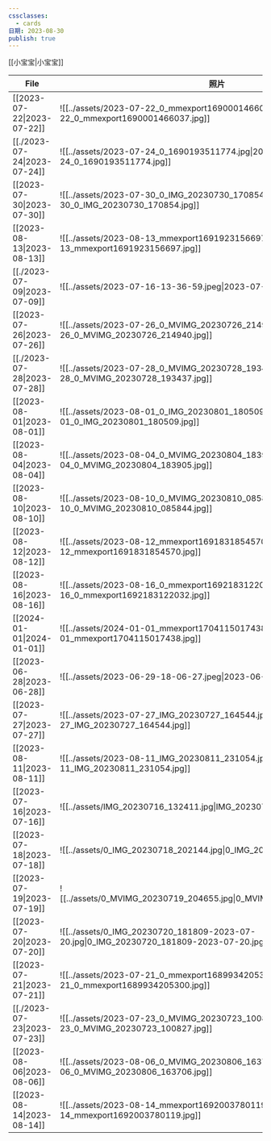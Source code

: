 ```yaml
---
cssclasses:
  - cards
日期: 2023-08-30
publish: true
---
```

[[小宝宝|小宝宝]]  
  
| File                             | 照片                                                                                            |  
| -------------------------------- | --------------------------------------------------------------------------------------------- |  
| [[2023-07-22\|2023-07-22]] | ![[../assets/2023-07-22_0_mmexport1690001466037.jpg\|2023-07-22_0_mmexport1690001466037.jpg]] |  
| [[./2023-07-24\|2023-07-24]] | ![[../assets/2023-07-24_0_1690193511774.jpg\|2023-07-24_0_1690193511774.jpg]]                 |  
| [[2023-07-30\|2023-07-30]] | ![[../assets/2023-07-30_0_IMG_20230730_170854.jpg\|2023-07-30_0_IMG_20230730_170854.jpg]]     |  
| [[2023-08-13\|2023-08-13]] | ![[../assets/2023-08-13_mmexport1691923156697.jpg\|2023-08-13_mmexport1691923156697.jpg]]     |  
| [[./2023-07-09\|2023-07-09]] | ![[../assets/2023-07-16-13-36-59.jpeg\|2023-07-16-13-36-59.jpeg]]                             |  
| [[2023-07-26\|2023-07-26]] | ![[../assets/2023-07-26_0_MVIMG_20230726_214940.jpg\|2023-07-26_0_MVIMG_20230726_214940.jpg]] |  
| [[./2023-07-28\|2023-07-28]] | ![[../assets/2023-07-28_0_MVIMG_20230728_193437.jpg\|2023-07-28_0_MVIMG_20230728_193437.jpg]] |  
| [[2023-08-01\|2023-08-01]] | ![[../assets/2023-08-01_0_IMG_20230801_180509.jpg\|2023-08-01_0_IMG_20230801_180509.jpg]]     |  
| [[2023-08-04\|2023-08-04]] | ![[../assets/2023-08-04_0_MVIMG_20230804_183905.jpg\|2023-08-04_0_MVIMG_20230804_183905.jpg]] |  
| [[2023-08-10\|2023-08-10]] | ![[../assets/2023-08-10_0_MVIMG_20230810_085844.jpg\|2023-08-10_0_MVIMG_20230810_085844.jpg]] |  
| [[2023-08-12\|2023-08-12]] | ![[../assets/2023-08-12_mmexport1691831854570.jpg\|2023-08-12_mmexport1691831854570.jpg]]     |  
| [[2023-08-16\|2023-08-16]] | ![[../assets/2023-08-16_0_mmexport1692183122032.jpg\|2023-08-16_0_mmexport1692183122032.jpg]] |  
| [[2024-01-01\|2024-01-01]] | ![[../assets/2024-01-01_mmexport1704115017438.jpg\|2024-01-01_mmexport1704115017438.jpg]]     |  
| [[2023-06-28\|2023-06-28]] | ![[../assets/2023-06-29-18-06-27.jpeg\|2023-06-29-18-06-27.jpeg]]                             |  
| [[2023-07-27\|2023-07-27]] | ![[../assets/2023-07-27_IMG_20230727_164544.jpg\|2023-07-27_IMG_20230727_164544.jpg]]         |  
| [[2023-08-11\|2023-08-11]] | ![[../assets/2023-08-11_IMG_20230811_231054.jpg\|2023-08-11_IMG_20230811_231054.jpg]]         |  
| [[2023-07-16\|2023-07-16]] | ![[../assets/IMG_20230716_132411.jpg\|IMG_20230716_132411.jpg]]                               |  
| [[2023-07-18\|2023-07-18]] | ![[../assets/0_IMG_20230718_202144.jpg\|0_IMG_20230718_202144.jpg]]                           |  
| [[2023-07-19\|2023-07-19]] | ![[../assets/0_MVIMG_20230719_204655.jpg\|0_MVIMG_20230719_204655.jpg]]                       |  
| [[2023-07-20\|2023-07-20]] | ![[../assets/0_IMG_20230720_181809-2023-07-20.jpg\|0_IMG_20230720_181809-2023-07-20.jpg]]     |  
| [[2023-07-21\|2023-07-21]] | ![[../assets/2023-07-21_0_mmexport1689934205300.jpg\|2023-07-21_0_mmexport1689934205300.jpg]] |  
| [[./2023-07-23\|2023-07-23]] | ![[../assets/2023-07-23_0_MVIMG_20230723_100827.jpg\|2023-07-23_0_MVIMG_20230723_100827.jpg]] |  
| [[2023-08-06\|2023-08-06]] | ![[../assets/2023-08-06_0_MVIMG_20230806_163706.jpg\|2023-08-06_0_MVIMG_20230806_163706.jpg]] |  
| [[2023-08-14\|2023-08-14]] | ![[../assets/2023-08-14_mmexport1692003780119.jpg\|2023-08-14_mmexport1692003780119.jpg]]     |  
